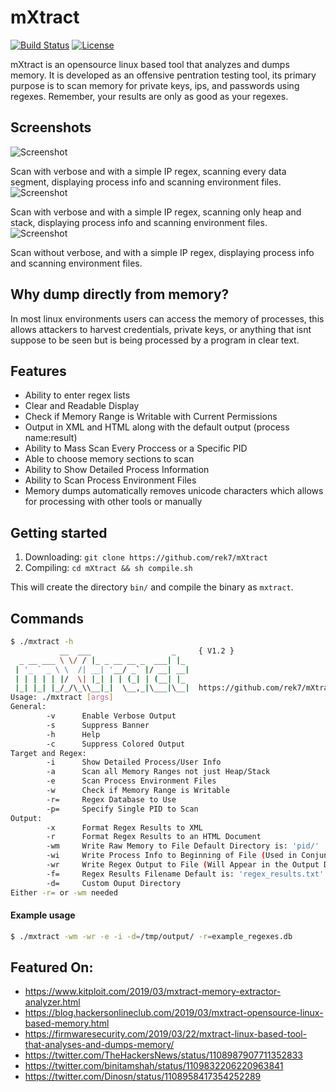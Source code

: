 # mXtract
[![Build Status](https://travis-ci.org/rek7/mXtract.svg?branch=master)](https://travis-ci.org/rek7/mXtract) [![License](https://img.shields.io/badge/license-MIT-green.svg)](https://github.com/rek7/mXtract/blob/master/LICENSE)


mXtract is an opensource linux based tool that analyzes and dumps memory. It is developed as an offensive pentration testing tool, its primary purpose is to scan memory for private keys, ips, and passwords using regexes. Remember, your results are only as good as your regexes.

## Screenshots

![Screenshot](https://github.com/rek7/mXtract/blob/master/img/ss1.png)

Scan with verbose and with a simple IP regex, scanning every data segment, displaying process info and scanning environment files.
![Screenshot](https://github.com/rek7/mXtract/blob/master/img/ss2.png)

Scan with verbose and with a simple IP regex, scanning only heap and stack, displaying process info and scanning environment files.
![Screenshot](https://github.com/rek7/mXtract/blob/master/img/ss3.png)

Scan without verbose, and with a simple IP regex, displaying process info and scanning environment files.

## Why dump directly from memory?

In most linux environments users can access the memory of processes, this allows attackers to harvest credentials, private keys, or anything that isnt suppose to be seen but is being processed by a program in clear text.

## Features

+ Ability to enter regex lists
+ Clear and Readable Display
+ Check if Memory Range is Writable with Current Permissions
+ Output in XML and HTML along with the default output (process name:result)
+ Ability to Mass Scan Every Proccess or a Specific PID
+ Able to choose memory sections to scan
+ Ability to Show Detailed Process Information
+ Ability to Scan Process Environment Files
+ Memory dumps automatically removes unicode characters which allows for processing with other tools or manually

## Getting started

1. Downloading: `git clone https://github.com/rek7/mXtract`
2. Compiling: `cd mXtract && sh compile.sh`

This will create the directory `bin/` and compile the binary as `mxtract`.

## Commands

```bash
$ ./mxtract -h
           __  ___                  _     { V1.2 }
  _ __ ___ \ \/ / |_ _ __ __ _  ___| |_ 
 | '_ ` _ \ \  /| __| '__/ _` |/ __| __|
 | | | | | |/  \| |_| | | (_| | (__| |_ 
 |_| |_| |_/_/\_\\__|_|  \__,_|\___|\__|  https://github.com/rek7/mXtract
Usage: ./mxtract [args]
General:
        -v      Enable Verbose Output
        -s      Suppress Banner
        -h      Help
        -c      Suppress Colored Output
Target and Regex:
        -i      Show Detailed Process/User Info
        -a      Scan all Memory Ranges not just Heap/Stack
        -e      Scan Process Environment Files
        -w      Check if Memory Range is Writable
        -r=     Regex Database to Use
        -p=     Specify Single PID to Scan
Output:
        -x      Format Regex Results to XML
        -r      Format Regex Results to an HTML Document
        -wm     Write Raw Memory to File Default Directory is: 'pid/'
        -wi     Write Process Info to Beginning of File (Used in Conjunction with -wm)
        -wr     Write Regex Output to File (Will Appear in the Output Directory)
        -f=     Regex Results Filename Default is: 'regex_results.txt'
        -d=     Custom Ouput Directory
Either -r= or -wm needed
```
#### Example usage

```bash
$ ./mxtract -wm -wr -e -i -d=/tmp/output/ -r=example_regexes.db
```

## Featured On:

- https://www.kitploit.com/2019/03/mxtract-memory-extractor-analyzer.html
- https://blog.hackersonlineclub.com/2019/03/mxtract-opensource-linux-based-memory.html
- https://firmwaresecurity.com/2019/03/22/mxtract-linux-based-tool-that-analyses-and-dumps-memory/
- https://twitter.com/TheHackersNews/status/1108987907711352833
- https://twitter.com/binitamshah/status/1109832206220963841
- https://twitter.com/Dinosn/status/1108958417354252289
